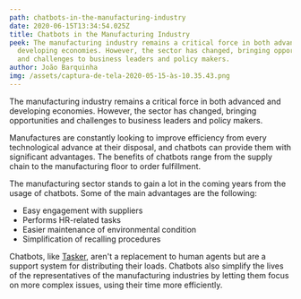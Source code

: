 ```yaml
---
path: chatbots-in-the-manufacturing-industry
date: 2020-06-15T13:34:54.025Z
title: Chatbots in the Manufacturing Industry
peek: The manufacturing industry remains a critical force in both advanced and
  developing economies. However, the sector has changed, bringing opportunities
  and challenges to business leaders and policy makers.
author: João Barquinha
img: /assets/captura-de-tela-2020-05-15-às-10.35.43.png
---
```

The manufacturing industry remains a critical force in both advanced and developing economies. However, the sector has changed, bringing opportunities and challenges to business leaders and policy makers.

Manufactures are constantly looking to improve efficiency from every technological advance at their disposal, and chatbots can provide them with significant advantages. The benefits of chatbots range from the supply chain to the manufacturing floor to order fulfillment.

The manufacturing sector stands to gain a lot in the coming years from the usage of chatbots. Some of the main advantages are the following:

* Easy engagement with suppliers
* Performs HR-related tasks
* Easier maintenance of environmental condition
* Simplification of recalling procedures

Chatbots, like [Tasker](https://simplify-lgp.tech/products/tasker/), aren't a replacement to human agents but are a support system for distributing their loads. Chatbots also simplify the lives of the representatives of the manufacturing industries by letting them focus on more complex issues, using their time more efficiently.